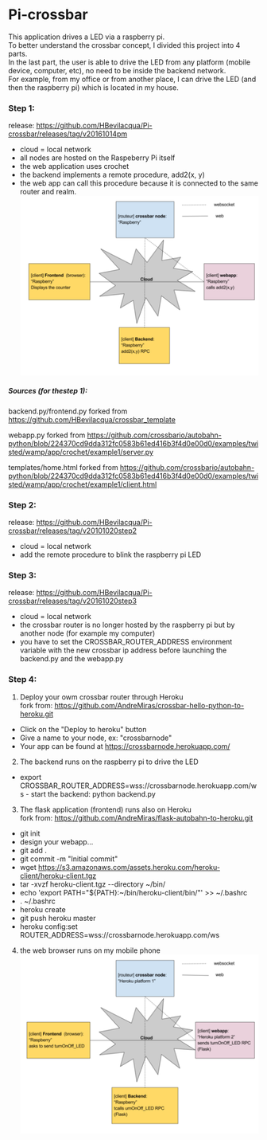 # Pi-crossbar

This application drives a LED via a raspberry pi.<br>
To better understand the crossbar concept, I divided this project into 4 parts.<br>
In the last part, the user is able to drive the LED from any platform (mobile device, computer, etc), no need to be inside the backend network.<br>
For example, from my office or from another place, I can drive the LED (and then the raspberry pi) which is located in my house.<br>

### Step 1:
release: https://github.com/HBevilacqua/Pi-crossbar/releases/tag/v20161014pm
- cloud = local network
- all nodes are hosted on the Raspeberry Pi itself
- the web application uses crochet
- the backend implements a remote procedure, add2(x, y)
- the web app can call this procedure because it is connected to the same router and realm.
![GitHub Logo](screenshot/network.png)

##### Sources (for thestep 1):
backend.py/frontend.py forked from https://github.com/HBevilacqua/crossbar_template

webapp.py forked from https://github.com/crossbario/autobahn-python/blob/224370cd9dda312fc0583b61ed416b3f4d0e00d0/examples/twisted/wamp/app/crochet/example1/server.py

templates/home.html forked from https://github.com/crossbario/autobahn-python/blob/224370cd9dda312fc0583b61ed416b3f4d0e00d0/examples/twisted/wamp/app/crochet/example1/client.html

### Step 2:
release: https://github.com/HBevilacqua/Pi-crossbar/releases/tag/v20101020step2
- cloud = local network
- add the remote procedure to blink the raspberry pi LED

### Step 3:
release: https://github.com/HBevilacqua/Pi-crossbar/releases/tag/v20161020step3
- cloud = local network
- the crossbar router is no longer hosted by the raspberry pi but by another node (for example my computer)
- you have to set the CROSSBAR_ROUTER_ADDRESS environment variable  with the new crossbar ip address 
before launching the backend.py and the webapp.py

### Step 4:
1. Deploy your owm crossbar router through Heroku<br>
fork from: https://github.com/AndreMiras/crossbar-hello-python-to-heroku.git
  - Click on the "Deploy to heroku" button<br>
  - Give a name to your node, ex: "crossbarnode"
  - Your app can be found at https://crossbarnode.herokuapp.com/
2. The backend runs on the raspberry pi to drive the LED<br>
  - export CROSSBAR_ROUTER_ADDRESS=wss://crossbarnode.herokuapp.com/ws - start the backend: python backend.py 
3. The flask application (frontend) runs also on Heroku<br>
fork from: https://github.com/AndreMiras/flask-autobahn-to-heroku.git
  - git init
  - design your webapp...
  - git add .
  - git commit -m "Initial commit"
  - wget https://s3.amazonaws.com/assets.heroku.com/heroku-client/heroku-client.tgz
  - tar -xvzf heroku-client.tgz --directory ~/bin/
  - echo 'export PATH="${PATH}:~/bin/heroku-client/bin/"' >> ~/.bashrc
  - . ~/.bashrc
  - heroku create
  - git push heroku master
  - heroku config:set ROUTER_ADDRESS=wss://crossbarnode.herokuapp.com/ws
4. the web browser runs on my mobile phone<br>
![GitHub Logo](screenshot/network_Step4.png)
